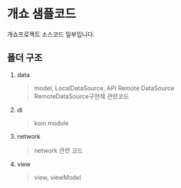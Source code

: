 # 개쇼 샘플코드
개쇼프로젝트 소스코드 일부입니다.

## 폴더 구조

1. data
   > model, LocalDataSource, API Remote DataSource RemoteDataSource구현체 관련코드
2. di
   > koin module
3. network
   > network 관련 코드
4. view
   > view, viewModel
